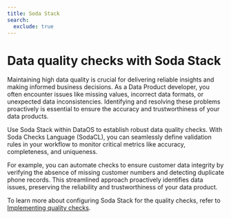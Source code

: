 ```yaml
---
title: Soda Stack
search:
  exclude: true
---
```

# Data quality checks with Soda Stack

Maintaining high data quality is crucial for delivering reliable insights and making informed business decisions. As a Data Product developer, you often encounter issues like missing values, incorrect data formats, or unexpected data inconsistencies. Identifying and resolving these problems proactively is essential to ensure the accuracy and trustworthiness of your data products.

Use Soda Stack within DataOS to establish robust data quality checks. With Soda Checks Language (SodaCL), you can seamlessly define validation rules in your workflow to monitor critical metrics like accuracy, completeness, and uniqueness.

For example, you can automate checks to ensure customer data integrity by verifying the absence of missing customer numbers and detecting duplicate phone records. This streamlined approach proactively identifies data issues, preserving the reliability and trustworthiness of your data product.

To learn more about configuring Soda Stack for the quality checks, refer to [Implementing quality checks](/learn/dp_developer_learn_track/quality_check/).